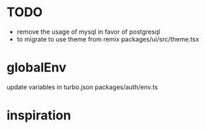 # TODO
- remove the usage of mysql in favor of postgresql
- to migrate to use theme from remix packages/ui/src/theme.tsx

# globalEnv
update variables in turbo.json
packages/auth/env.ts

# inspiration
